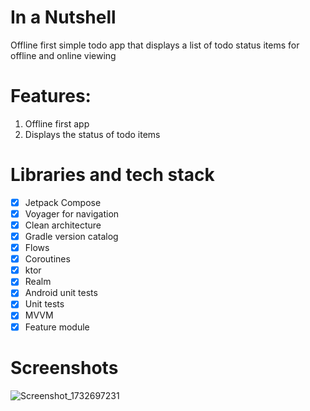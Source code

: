 # In a Nutshell
Offline first simple todo app that displays a list of todo status items for offline and online viewing

# Features:
1. Offline first app
2. Displays the status of todo items
 
# Libraries and tech stack
- [x] Jetpack Compose
- [x] Voyager for navigation
- [x] Clean architecture
- [x] Gradle version catalog
- [x] Flows
- [x] Coroutines
- [x] ktor
- [x] Realm
- [x] Android unit tests
- [x] Unit tests
- [x] MVVM
- [x] Feature module

# Screenshots

![Screenshot_1732697231](https://github.com/user-attachments/assets/67e51b6b-affe-4963-8904-e4de5c4d465f)
